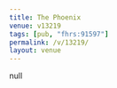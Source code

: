 ```yaml
---
title: The Phoenix
venue: v13219
tags: [pub, "fhrs:91597"]
permalink: /v/13219/
layout: venue
---
```

null